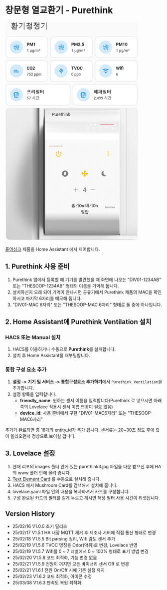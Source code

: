 # 창문형 열교환기 - Purethink

![Tmap Address Logo](images/logo.png)

[퓨어싱크](https://purethink.co.kr/) 제품을 Home Assistant 에서 제어합니다.

## 1. Purethink 사용 준비

1. Purethink 앱에서 등록할 때 기기를 발견했을 때 화면에 나오는 "DIV01-1234AB" 또는 "THESOOP-1234AB" 형태의 이름을 기억해 둡니다.
2. 설치하신지 오래 되어 기억이 안나시면 공유기에서 Purethink 제품의 MAC을 확인하시고 마지막 6자리를 메모해 둡니다.
3. "DIV01-MAC 6자리" 또는 "THESOOP-MAC 6자리" 형태로 둘 중에 하나입니다.

## 2. Home Assistant에 Purethink Ventilation 설치

### HACS 또는 Manual 설치

1. HACS를 이용하거나 수동으로 **Purethink**를 설치합니다.
2. 설치 후 Home Assistant를 재부팅합니다.

### 통합 구성 요소 추가

1. **설정 -> 기기 및 서비스 -> 통합구성요소 추가하기**에서 `Purethink Ventilation`을 추가합니다.
2. 설정 항목을 입력합니다.
   - **friendly_name**: 원하는 센서 이름을 입력합니다(Purethink 로 넣으시면 아래쪽의 Lovelace 적용시 센서 이름 변경이 필요 없음)
   - **device_id**: 사용 준비에서 구한 "DIV01-MAC6자리" 또는 "THESOOP-MAC6자리"

추가가 완료되면 총 18개의 entity_id가 추가 됩니다.
센서류는 20~30초 정도 후에 값이 올라오면서 정상으로 보이실 겁니다.

## 3. Lovelace 설정
1. 현재 리포의 images 폴더 안에 있는 purethink3.jpg 파일을 다운 받으신 후에 HA의 www 폴더 안에 올려 줍니다.
2. [Text Element Card](https://github.com/custom-cards/text-element) 를 수동으로 설치해 줍니다.
3. HACS 에서 Mushroom Card를 검색해서 설치해 줍니다.
4. lovelace.yaml 파일 안의 내용을 복사하셔서 카드를 구성합니다.
5. 구성 완료된 카드의 필터를 길게 누르고 계시면 해당 필터 사용 시간이 리셋됩니다.

## Version History
- 25/02/16 V1.0.0 초기 릴리즈
- 25/02/17 V1.5.1 HA 내장 MQTT 제거 후 제조사 서버에 직접 통신 형태로 변경
- 25/02/18 V1.5.5 Bit parsing 정리, Wifi 감도 센서 추가
- 25/02/19 V1.5.6 TVOC 명칭을 Odor(악취)로 변경, Lovelace 반영
- 25/02/19 V1.5.7 Wifi를 0 ~ 7 레벨에서 0 ~ 100% 형태로 표기 방법 변경
- 25/02/20 V1.5.8 코드 최적화, 기능 변경 없음
- 25/02/21 V1.5.9 전원이 꺼지면 모든 바이너리 센서 Off 로 변경
- 25/02/21 V1.6.1 전원 On/Off 시에 기존 설정 유지
- 25/02/23 V1.6.2 코드 최적화, 아이콘 수정
- 25/03/08 V1.6.3 팬속도 복원 최적화
